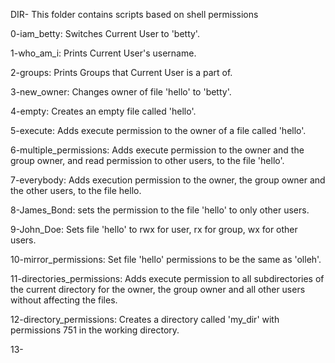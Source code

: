 DIR- This folder contains scripts based on shell permissions

0-iam_betty: Switches Current User to 'betty'.

1-who_am_i: Prints Current User's username.

2-groups: Prints Groups that Current User is a part of.

3-new_owner: Changes owner of file 'hello' to 'betty'.

4-empty: Creates an empty file called 'hello'.

5-execute: Adds execute permission to the owner of a file called 'hello'.

6-multiple_permissions: Adds execute permission to the owner and the group owner, and read permission to other users, to the file 'hello'.

7-everybody: Adds execution permission to the owner, the group owner and the other users, to the file hello.

8-James_Bond: sets the permission to the file 'hello' to only other users.

9-John_Doe: Sets file 'hello' to rwx for user, rx for group, wx for other users.

10-mirror_permissions: Set file 'hello' permissions to be the same as 'olleh'.

11-directories_permissions: Adds execute permission to all subdirectories of the current directory for the owner, the group owner and all other users without affecting the files.

12-directory_permissions: Creates a directory called 'my_dir' with permissions 751 in the working directory.

13-